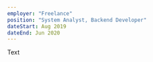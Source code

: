```yaml
---
employer: "Freelance"
position: "System Analyst, Backend Developer"
dateStart: Aug 2019
dateEnd: Jun 2020
---
```

Text